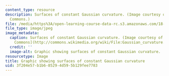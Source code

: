 ```yaml
---
content_type: resource
description: Surfaces of constant Gaussian curvature. (Image courtesy of Wikimedia
  Commons.)
file: /media/https%3A/open-learning-course-data-rc.s3.amazonaws.com/18-950-differential-geometry-fall-2008/3f204e57b1b685294d595b129fee7783_18-950f08.jpg
file_type: image/jpeg
image_metadata:
  caption: Surfaces of constant Gaussian curvature. (Image courtesy of [Wikimedia
    Commons](http://commons.wikimedia.org/wiki/File:Gaussian_curvature.PNG).)
  credit: ''
  image-alt: Graphic showing surfaces of constant Gaussian curvature.
resourcetype: Image
title: Graphic showing surfaces of constant Gaussian curvature
uid: 3f204e57-b1b6-8529-4d59-5b129fee7783
---
```

